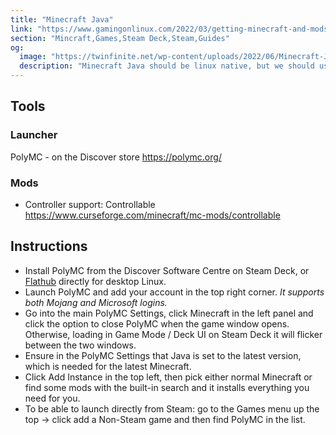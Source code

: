 ```yaml
---
title: "Minecraft Java"
link: "https://www.gamingonlinux.com/2022/03/getting-minecraft-and-mods-on-steam-deck-is-nice-and-simple/"
section: "Mincraft,Games,Steam Deck,Steam,Guides"
og:
  image: "https://twinfinite.net/wp-content/uploads/2022/06/Minecraft-Java-Bedrock-1.jpg"
  description: "Minecraft Java should be linux native, but we should use a custom launcher- PolyMC"
---
```


## Tools

### Launcher

PolyMC - on the Discover store https://polymc.org/

### Mods

- Controller support: Controllable https://www.curseforge.com/minecraft/mc-mods/controllable

## Instructions

- Install PolyMC from the Discover Software Centre on Steam Deck, or [Flathub](https://flathub.org/apps/details/org.polymc.PolyMC) directly for desktop Linux.
- Launch PolyMC and add your account in the top right corner. _It supports both Mojang and Microsoft logins._
- Go into the main PolyMC Settings, click Minecraft in the left panel and click the option to close PolyMC when the game window opens. Otherwise, loading in Game Mode / Deck UI on Steam Deck it will flicker between the two windows.
- Ensure in the PolyMC Settings that Java is set to the latest version, which is needed for the latest Minecraft.
- Click Add Instance in the top left, then pick either normal Minecraft or find some mods with the built-in search and it installs everything you need for you.
- To be able to launch directly from Steam: go to the Games menu up the top -> click add a Non-Steam game and then find PolyMC in the list.
